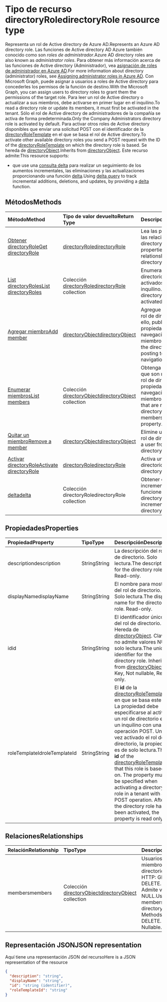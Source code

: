 # <a name="directoryrole-resource-type"></a><span data-ttu-id="ed39f-101">Tipo de recurso directoryRole</span><span class="sxs-lookup"><span data-stu-id="ed39f-101">directoryRole resource type</span></span>

<span data-ttu-id="ed39f-102">Representa un rol de Active directory de Azure AD.</span><span class="sxs-lookup"><span data-stu-id="ed39f-102">Represents an Azure AD directory role.</span></span> <span data-ttu-id="ed39f-103">Las funciones de Active directory AD Azure también conocido como son *roles de administrador*.</span><span class="sxs-lookup"><span data-stu-id="ed39f-103">Azure AD directory roles are also known as *administrator roles*.</span></span> <span data-ttu-id="ed39f-104">Para obtener más información acerca de las funciones de Active directory (Administrador), vea [asignación de roles de administrador en Azure AD](http://azure.microsoft.com/documentation/articles/active-directory-assign-admin-roles/).</span><span class="sxs-lookup"><span data-stu-id="ed39f-104">For more information about directory (administrator) roles, see [Assigning administrator roles in Azure AD](http://azure.microsoft.com/documentation/articles/active-directory-assign-admin-roles/).</span></span> <span data-ttu-id="ed39f-105">Con Microsoft Graph, puede asignar a usuarios a roles de Active directory para concederles los permisos de la función de destino.</span><span class="sxs-lookup"><span data-stu-id="ed39f-105">With the Microsoft Graph, you can assign users to directory roles to grant them the permissions of the target role.</span></span> <span data-ttu-id="ed39f-106">Para leer un rol de Active directory o actualizar a sus miembros, debe activarse en primer lugar en el inquilino.</span><span class="sxs-lookup"><span data-stu-id="ed39f-106">To read a directory role or update its members, it must first be activated in the tenant.</span></span> <span data-ttu-id="ed39f-107">Sólo el rol de Active directory de administradores de la compañía se activa de forma predeterminada.</span><span class="sxs-lookup"><span data-stu-id="ed39f-107">Only the Company Administrators directory role is activated by default.</span></span> <span data-ttu-id="ed39f-108">Para activar otros roles de Active directory disponibles que enviar una solicitud POST con el identificador de la [directoryRoleTemplate](directoryroletemplate.md) en el que se basa el rol de Active directory.</span><span class="sxs-lookup"><span data-stu-id="ed39f-108">To activate other available directory roles you send a POST request with the ID of the [directoryRoleTemplate](directoryroletemplate.md) on which the directory role is based.</span></span> <span data-ttu-id="ed39f-109">Se hereda de [directoryObject](directoryobject.md).</span><span class="sxs-lookup"><span data-stu-id="ed39f-109">Inherits from [directoryObject](directoryobject.md).</span></span>
<span data-ttu-id="ed39f-110">Este recurso admite:</span><span class="sxs-lookup"><span data-stu-id="ed39f-110">This resource supports:</span></span>

- <span data-ttu-id="ed39f-111">que use una [consulta delta](../../../concepts/delta_query_overview.md) para realizar un seguimiento de los aumentos incrementales, las eliminaciones y las actualizaciones proporcionando una función [delta](../api/directoryrole_delta.md).</span><span class="sxs-lookup"><span data-stu-id="ed39f-111">Using [delta query](../../../concepts/delta_query_overview.md) to track incremental additions, deletions, and updates, by providing a [delta](../api/directoryrole_delta.md) function.</span></span>

## <a name="methods"></a><span data-ttu-id="ed39f-112">Métodos</span><span class="sxs-lookup"><span data-stu-id="ed39f-112">Methods</span></span>

| <span data-ttu-id="ed39f-113">Método</span><span class="sxs-lookup"><span data-stu-id="ed39f-113">Method</span></span>       | <span data-ttu-id="ed39f-114">Tipo de valor devuelto</span><span class="sxs-lookup"><span data-stu-id="ed39f-114">Return Type</span></span>  |<span data-ttu-id="ed39f-115">Descripción</span><span class="sxs-lookup"><span data-stu-id="ed39f-115">Description</span></span>|
|:---------------|:--------|:----------|
|[<span data-ttu-id="ed39f-116">Obtener directoryRole</span><span class="sxs-lookup"><span data-stu-id="ed39f-116">Get directoryRole</span></span>](../api/directoryrole_get.md) | [<span data-ttu-id="ed39f-117">directoryRole</span><span class="sxs-lookup"><span data-stu-id="ed39f-117">directoryRole</span></span>](directoryrole.md) | <span data-ttu-id="ed39f-118">Lea las propiedades y las relaciones del objeto directoryRole.</span><span class="sxs-lookup"><span data-stu-id="ed39f-118">Read properties and relationships of directoryRole object.</span></span> |
|[<span data-ttu-id="ed39f-119">List directoryRoles</span><span class="sxs-lookup"><span data-stu-id="ed39f-119">List directoryRoles</span></span>](../api/directoryrole_list.md) | <span data-ttu-id="ed39f-120">Colección [directoryRole](directoryrole.md)</span><span class="sxs-lookup"><span data-stu-id="ed39f-120">[directoryRole](directoryrole.md) collection</span></span> | <span data-ttu-id="ed39f-121">Enumera los roles de directorio que están activados en el inquilino.</span><span class="sxs-lookup"><span data-stu-id="ed39f-121">List the directory roles that are activated in the tenant.</span></span> |
|[<span data-ttu-id="ed39f-122">Agregar miembro</span><span class="sxs-lookup"><span data-stu-id="ed39f-122">Add member</span></span>](../api/directoryrole_post_members.md) |[<span data-ttu-id="ed39f-123">directoryObject</span><span class="sxs-lookup"><span data-stu-id="ed39f-123">directoryObject</span></span>](directoryobject.md)| <span data-ttu-id="ed39f-124">Agregue un usuario al rol de directorio; para ello, publique en la propiedad de navegación de miembros.</span><span class="sxs-lookup"><span data-stu-id="ed39f-124">Add a user to the directory role by posting to the members navigation property.</span></span>|
|[<span data-ttu-id="ed39f-125">Enumerar miembros</span><span class="sxs-lookup"><span data-stu-id="ed39f-125">List members</span></span>](../api/directoryrole_list_members.md) |<span data-ttu-id="ed39f-126">Colección [directoryObject](directoryobject.md)</span><span class="sxs-lookup"><span data-stu-id="ed39f-126">[directoryObject](directoryobject.md) collection</span></span>| <span data-ttu-id="ed39f-127">Obtenga los usuarios que son miembros del rol de directorio de la propiedad de navegación de miembros.</span><span class="sxs-lookup"><span data-stu-id="ed39f-127">Get the users that are members of the directory role from the members navigation property.</span></span>|
|[<span data-ttu-id="ed39f-128">Quitar un miembro</span><span class="sxs-lookup"><span data-stu-id="ed39f-128">Remove a member</span></span>](../api/directoryrole_delete_member.md) |[<span data-ttu-id="ed39f-129">directoryObject</span><span class="sxs-lookup"><span data-stu-id="ed39f-129">directoryObject</span></span>](directoryobject.md)| <span data-ttu-id="ed39f-130">Elimine un usuario del rol de directorio.</span><span class="sxs-lookup"><span data-stu-id="ed39f-130">Remove a user from the directory role.</span></span>|
|[<span data-ttu-id="ed39f-131">Activar directoryRole</span><span class="sxs-lookup"><span data-stu-id="ed39f-131">Activate directoryRole</span></span>](../api/directoryrole_post_directoryroles.md) |[<span data-ttu-id="ed39f-132">directoryRole</span><span class="sxs-lookup"><span data-stu-id="ed39f-132">directoryRole</span></span>](directoryrole.md) | <span data-ttu-id="ed39f-133">Activa un rol del directorio.</span><span class="sxs-lookup"><span data-stu-id="ed39f-133">Activate a directory role.</span></span>|
|[<span data-ttu-id="ed39f-134">delta</span><span class="sxs-lookup"><span data-stu-id="ed39f-134">delta</span></span>](../api/directoryrole_delta.md)|<span data-ttu-id="ed39f-135">Colección directoryRole</span><span class="sxs-lookup"><span data-stu-id="ed39f-135">directoryRole collection</span></span>| <span data-ttu-id="ed39f-136">Obtener cambios incrementales para funciones de Active directory.</span><span class="sxs-lookup"><span data-stu-id="ed39f-136">Get incremental changes for directory roles.</span></span> |

## <a name="properties"></a><span data-ttu-id="ed39f-137">Propiedades</span><span class="sxs-lookup"><span data-stu-id="ed39f-137">Properties</span></span>
| <span data-ttu-id="ed39f-138">Propiedad</span><span class="sxs-lookup"><span data-stu-id="ed39f-138">Property</span></span>   | <span data-ttu-id="ed39f-139">Tipo</span><span class="sxs-lookup"><span data-stu-id="ed39f-139">Type</span></span> | <span data-ttu-id="ed39f-140">Descripción</span><span class="sxs-lookup"><span data-stu-id="ed39f-140">Description</span></span> |
|:---------------|:--------|:----------|
|<span data-ttu-id="ed39f-141">description</span><span class="sxs-lookup"><span data-stu-id="ed39f-141">description</span></span>|<span data-ttu-id="ed39f-142">String</span><span class="sxs-lookup"><span data-stu-id="ed39f-142">String</span></span>|<span data-ttu-id="ed39f-p102">La descripción del rol de directorio. Solo lectura.</span><span class="sxs-lookup"><span data-stu-id="ed39f-p102">The description for the directory role. Read-only.</span></span> |
|<span data-ttu-id="ed39f-145">displayName</span><span class="sxs-lookup"><span data-stu-id="ed39f-145">displayName</span></span>|<span data-ttu-id="ed39f-146">String</span><span class="sxs-lookup"><span data-stu-id="ed39f-146">String</span></span>|<span data-ttu-id="ed39f-p103">El nombre para mostrar del rol de directorio. Solo lectura.</span><span class="sxs-lookup"><span data-stu-id="ed39f-p103">The display name for the directory role. Read-only.</span></span> |
|<span data-ttu-id="ed39f-149">id</span><span class="sxs-lookup"><span data-stu-id="ed39f-149">id</span></span>|<span data-ttu-id="ed39f-150">String</span><span class="sxs-lookup"><span data-stu-id="ed39f-150">String</span></span>|<span data-ttu-id="ed39f-p104">El identificador único del rol de directorio. Hereda de [directoryObject](directoryobject.md). Clave, no admite valores NULL, solo lectura.</span><span class="sxs-lookup"><span data-stu-id="ed39f-p104">The unique identifier for the directory role. Inherited from [directoryObject](directoryobject.md). Key, Not nullable, Read-only.</span></span>|
|<span data-ttu-id="ed39f-154">roleTemplateId</span><span class="sxs-lookup"><span data-stu-id="ed39f-154">roleTemplateId</span></span>|<span data-ttu-id="ed39f-155">String</span><span class="sxs-lookup"><span data-stu-id="ed39f-155">String</span></span>| <span data-ttu-id="ed39f-p105">El **id** de la [directoryRoleTemplate](directoryroletemplate.md) en que se basa este rol. La propiedad debe especificarse al activar un rol de directorio en un inquilino con una operación POST. Una vez activado el rol de directorio, la propiedad es de solo lectura.</span><span class="sxs-lookup"><span data-stu-id="ed39f-p105">The **id** of the [directoryRoleTemplate](directoryroletemplate.md) that this role is based on. The property must be specified when activating a directory role in a tenant with a POST operation. After the directory role has been activated, the property is read only.</span></span> |

## <a name="relationships"></a><span data-ttu-id="ed39f-159">Relaciones</span><span class="sxs-lookup"><span data-stu-id="ed39f-159">Relationships</span></span>
| <span data-ttu-id="ed39f-160">Relación</span><span class="sxs-lookup"><span data-stu-id="ed39f-160">Relationship</span></span> | <span data-ttu-id="ed39f-161">Tipo</span><span class="sxs-lookup"><span data-stu-id="ed39f-161">Type</span></span> |<span data-ttu-id="ed39f-162">Descripción</span><span class="sxs-lookup"><span data-stu-id="ed39f-162">Description</span></span>|
|:---------------|:--------|:----------|
|<span data-ttu-id="ed39f-163">members</span><span class="sxs-lookup"><span data-stu-id="ed39f-163">members</span></span>|<span data-ttu-id="ed39f-164">Colección [directoryObject](directoryobject.md)</span><span class="sxs-lookup"><span data-stu-id="ed39f-164">[directoryObject](directoryobject.md) collection</span></span>|<span data-ttu-id="ed39f-p106">Usuarios que son miembros de este rol de directorio. Métodos HTTP: GET, POST, DELETE. Solo lectura. Admite valores NULL.</span><span class="sxs-lookup"><span data-stu-id="ed39f-p106">Users that are members of this directory role. HTTP Methods: GET, POST, DELETE. Read-only. Nullable.</span></span>|

## <a name="json-representation"></a><span data-ttu-id="ed39f-169">Representación JSON</span><span class="sxs-lookup"><span data-stu-id="ed39f-169">JSON representation</span></span>

<span data-ttu-id="ed39f-170">Aquí tiene una representación JSON del recurso</span><span class="sxs-lookup"><span data-stu-id="ed39f-170">Here is a JSON representation of the resource</span></span>

<!--{
  "blockType": "resource",
  "openType": true,
  "optionalProperties": [
    "memberOf",
    "members",
    "ownedObjects",
    "owners"
  ],
  "keyProperty": "id",
  "baseType": "microsoft.graph.directoryObject",
  "@odata.type": "microsoft.graph.directoryRole",
  "@odata.annotations": [
    {
      "capabilities": {
        "toppable": false
      }
    }
  ]
}-->

```json
{
  "description": "string",
  "displayName": "string",
  "id": "string (identifier)",
  "roleTemplateId": "string"
}

```

<!-- uuid: 8fcb5dbc-d5aa-4681-8e31-b001d5168d79
2015-10-25 14:57:30 UTC -->
<!-- {
  "type": "#page.annotation",
  "description": "directoryRole resource",
  "keywords": "",
  "section": "documentation",
  "tocPath": ""
}-->
